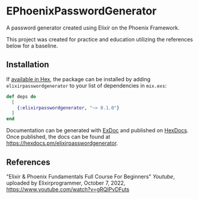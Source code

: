 # EPhoenixPasswordGenerator

A password generator created using Elixir on the Phoenix Framework. 

This project was created for practice and education utilizing the references below for a baseline.

## Installation

If [available in Hex](https://hex.pm/docs/publish), the package can be installed
by adding `elixirpasswordgenerator` to your list of dependencies in `mix.exs`:

```elixir
def deps do
  [
    {:elixirpasswordgenerator, "~> 0.1.0"}
  ]
end
```

Documentation can be generated with [ExDoc](https://github.com/elixir-lang/ex_doc)
and published on [HexDocs](https://hexdocs.pm). Once published, the docs can
be found at <https://hexdocs.pm/elixirpasswordgenerator>.

## References

"Elixir & Phoenix Fundamentals Full Course For Beginners" <i>Youtube</i>, uploaded by Elixirprogrammer, October 7, 2022, https://www.youtube.com/watch?v=gRQIPvDFuts
